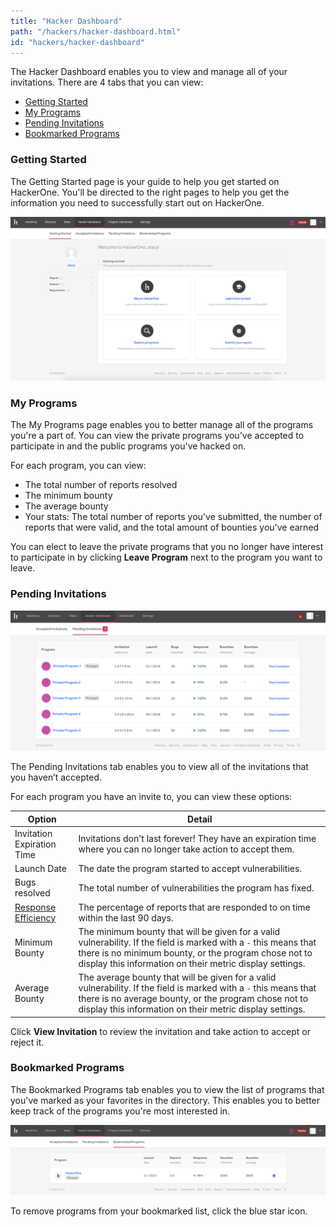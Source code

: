 ```yaml
---
title: "Hacker Dashboard"
path: "/hackers/hacker-dashboard.html"
id: "hackers/hacker-dashboard"
---
```


The Hacker Dashboard enables you to view and manage all of your invitations. There are 4 tabs that you can view:
* [Getting Started](#getting)
* [My Programs](#programs)
* [Pending Invitations](#pending)
* [Bookmarked Programs](#bookmarked)

<h3 id="getting">Getting Started</h3>

The Getting Started page is your guide to help you get started on HackerOne. You'll be directed to the right pages to help you get the information you need to successfully start out on HackerOne.

![hacker dashboard getting started page](./images/hacker-dashboard-3.png)

<h3 id="programs">My Programs</h3>

The My Programs page enables you to better manage all of the programs you're a part of. You can view the private programs you've accepted to participate in and the public programs you've hacked on.

For each program, you can view:
* The total number of reports resolved
* The minimum bounty
* The average bounty
* Your stats: The total number of reports you've submitted, the number of  reports that were valid, and the total amount of bounties you've earned

You can elect to leave the private programs that you no longer have interest to participate in by clicking **Leave Program** next to the program you want to leave.

<h3 id="pending">Pending Invitations</h3>

![hacker dashboard pending invitations](./images/hacker-dashboard-2.png)

The Pending Invitations tab enables you to view all of the invitations that you haven’t accepted.

For each program you have an invite to, you can view these options:

Option | Detail
------ | -------
Invitation Expiration Time | Invitations don't last forever! They have an expiration time where you can no longer take action to accept them.
Launch Date | The date the program started to accept vulnerabilities.
Bugs resolved | The total number of vulnerabilities the program has fixed.
[Response Efficiency](/programs/response-target-indicators.html) | The percentage of reports that are responded to on time within the last 90 days.
Minimum Bounty | The minimum bounty that will be given for a valid vulnerability. If the field is marked with a `-` this means that there is no minimum bounty, or the program chose not to display this information on their metric display settings.
Average Bounty | The average bounty that will be given for a valid vulnerability. If the field is marked with a `-` this means that there is no average bounty, or the program chose not to display this information on their metric display settings.

Click <b>View Invitation</b> to review the invitation and take action to accept or reject it.

<h3 id="bookmarked">Bookmarked Programs</h3>

The Bookmarked Programs tab enables you to view the list of programs that you've marked as your favorites in the directory. This enables you to better keep track of the programs you're most interested in.

![bookmarked programs](./images/bookmarked.png)

To remove programs from your bookmarked list, click the blue star icon.
